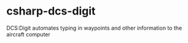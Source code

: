 # csharp-dcs-digit
DCS:Digit automates typing in waypoints and other information to the aircraft computer
